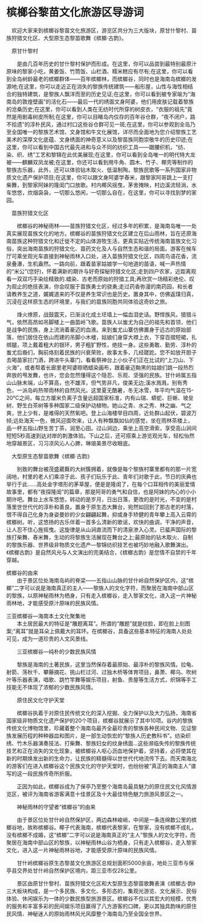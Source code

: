 # 槟榔谷黎苗文化旅游区导游词  
　欢迎大家来到槟榔谷黎苗文化旅游区，游览区共分为三大版块，原甘什黎村、苗族狩猎文化区、大型原生态黎苗歌舞《槟榔·古韵》。  

　原甘什黎村  

　　是由几百年历史的甘什黎村保护而形成。在这里，你可以品尝到最特别最原汁原味的黎家小吃，黄姜饭、竹筒饭、山栏酒、糯米糕应有尽有;在这里，你可以看到全岛树龄最老的槟榔群体——百年槟榔林，而槟榔谷，同时也是海南岛槟榔的发源地;在这里，你可以走近正在消失的黎族传统建筑——船形屋，山性与海性相结合的独特建筑，是黎族人飘洋而至的历史见证;在这里，你可以看到被专家喻为“海南岛的敦煌壁画”的活化石——最后一代的绣面文身阿婆，他们用皮肤记载着黎族的沧桑历史;在这里，你可以看到人类在无纺时代所穿的树皮衣，“衣服的祖先”竟然是用剧毒树皮所制;在这里，你可以目睹岛内仅存的百年谷仓群，“夜不闭户，路不拾遗”的淳朴民风，通过村口这些谷仓群可见一斑;在这里，你可以参观到全岛乃至全国唯一的黎族艺术馆、文身馆和牛文化展馆，详尽而全面地为您介绍黎族工艺美术的深厚文化底蕴、文身绣面的神奇意义以及黎苗族同胞崇敬牛的历史印迹;在这里，你可以看到中国古代最先进和与众不同的纺织工具——踞腰织机，“纺、染、织、绣”工艺和黎锦在此优美展现;在这里，你可以看到全岛唯一的明代特大龙被——麒麟双凤龙被;在这里，你还可以看到用牛角、圆木、竹子、椰壳等制作的黎族古乐器，此外，还可以体验钻木取火、低温制陶，黎族民歌等一系列国家非物质文化遗产保护项目;在这里，你可以跟文身阿婆学舂米，跟黎家阿哥跳上一支打柴舞，到黎家阿妹的隆闺门口放歌。村内椰风摇曳，茅舍掩映，村边溪流轻淌，水车悠悠，炊烟袅袅，一切那么悠闲，一切那么自在，在这里，你可以寻找到梦的家园。  

　苗族狩猎文化区  

　　槟榔谷的神秘雨林——苗族狩猎文化区，经过多年的积累，是海南岛唯一一处真实展现苗族文化的地方。槟榔谷的苗族狩猎文化区建立在后山雨林，旨在还原海南苗族这种狩猎文化和迁徙不定的山体游牧生活，更真实贴近传统海南苗族文化习俗，突出海南苗族的狩猎文化、苗药文化及人与自然生态和谐的局面。游客在候车厅可乘坐观光车直接到神秘雨林入口处，进入苗族狩猎文化区，四周鸟语花香，流泉叠瀑，生机盎然。一路向前，跟着苗家姑娘学一句地道的苗语，喊一声热情的“米公”(您好)，怀着满新的期许与好奇探秘狩猎文化区;走到四户农家，近距离观看一双双巧手染绘精致的.蜡染、古老而原始的狩猎工具;再欣赏一场精彩绝伦、叹为观止的绝技表演，你会叹服于苗族勇士的骁勇;走过药香弥漫的南药园，和长者请教养生之道，娓娓道来的不仅是养生常识也是历史。置身其中，仿佛返璞归真，沉浸在这样原生态的环境里，与我们的苗族同胞共同体验这奇妙之旅。  

　　烽火燎原，战鼓震天，已渐淡化成土坯墙上一幅血泪史话。野悍族风，猎猎斗气，依然高昂如吊脚楼上一曲苗岭飞歌。苗族人以蚩尤为自己的祖先和首领，他们是战争的民族，身上流淌着豪迈的血液。来到蚩尤山寨仿佛置身于远古的原始部落，他们居住在依山而建的吊脚小木楼，姑娘们身穿大襟上衣，下穿百摺短裙，扎绑腿，项上戴着粗大的银环，男子粗犷野性，绝技一身。这些勇敢、勤劳、淳朴的蚩尤后裔们，胸前烙刻着民族的兴衰荣败，故事太多，几经蹉跎。您不如放开胆子去喝苗家拦门酒，跨进牛头寨门，看看祭神台上小伙子们正在比试的“上刀山、下火海”，或者帮着长廊里老阿婆晾晒蜡染画布，跟着豪迈黝黑的姑娘们跳一段热烈奔放的甩发舞，也许，您会忽然懂得这个隐忍、乐观、坚强的民族。甘什岭属五指山山脉末端，山不算高，也不雄浑，但气势非凡，俊美无边;溪水溅溅，别有秀色，一派岛屿热带雨林的自然风光。这里夏无酷暑，冬无冰雪，年平均气温在15-20℃之间，每立方厘米负离子含量远超国家标准，内有山瑞、蟒蛇、巨蜥、坡垒树、野生白茶树等多种国家二级保护动植物。她山之青、水之秀、林之幽、气之爽，世上少有，是难得的天然氧吧。登上山海楼举目四周，近处群山起伏，碧波万倾;远处海天一色，微风迎面吹来，让人有种飘飘如仙的感觉，坐在雨林茶楼上，品一杯五指山野生苦丁茶，润至心田。过山涧边，乘坐上高空滑索，享受高山涧间短短5秒高速到达对岸的刺激体验。下山之后，还可搭乘上游览观光车，轻松怡然地穿越景区，习习凉风沁人心脾，琳琅美景尽收眼底。  

　大型原生态黎苗歌舞《槟榔·古韵》  

　　别致的舞台被茂盛葳蕤的大树簇拥着，就像是每个黎族村寨里都有的那一片宽阔地，村里的老人们乘凉于此、孩子们玩乐于此、青年们对歌于此，节日的庆典也举行于此……高处金字塔形的茅草屋，便是是隆闺了，在每个口耳相传的美丽爱情故事里，都有“夜探隆闺”的篇章，那是阿哥的勇气和自信，也是阿妹的内心的小小期许吧。舞台上水车悠悠，转动的是岁月，日出日落，更改的是时光，不变的是村落里世世代代的淳朴和善良。置身于原生态大舞台，宛然如回到了那古老的村落，恨不得自己化身为身姿曼妙的少女翩翩起舞，抑或身手矫健的青年攀上高入云霄的槟榔树。听，这悠扬的古乐伴着一首多么清新的歌谣，欢快的曲调，干净的声音，让人忍不住心旌摇曳。这旋律是从山涧直流而下的清泉渗入心灵。已蜚声国际的黎族打柴舞、舂米舞，生动的将黎族生活展现在舞台之上;最原始的钻木取火、自制的黎族乐器、世界级非物质文化遗产—黎锦纺织技艺也被巧妙地融入歌舞演出。《槟榔古韵》是自然风光与人文演出的完美结合，《槟榔古韵》是您情不自禁的千年穿越。  

槟榔谷的由来  
　　由于景区位处海南岛屿的脊梁——五指山山脉的甘什岭自然保护区内，这“槟榔”二字可以说是海南真正的主人——黎族人的文化字符，而聚居在海南中部山区的黎族，以原神秘雨林为栖身，只有走入槟榔谷，走入黎家文化，进入这一片神秘雨林地，才能感受原汁原味的民族风情。  

三亚槟榔谷—海南本土文化聚集地  
　　本土居民最大的特征是“雕题离耳”。所谓的“雕题”就是纹脸，即在脸上刻图案;“离耳”就是耳朵上佩戴大的耳环。在槟榔谷，具备这些基本特征的海南人处处可见，成为一道珍贵的人文风景线。  

　　三亚槟榔谷—纯朴的少数民族风情  

　　黎族是海南的土著民族，这里当然保存着最原始、最淳朴的黎族风情。拉龟、射箭、荡秋千、攀藤摘花、挑山栏过河、过独木桥等体育项目，鼻萧、椰乌、吹树叶等乐器表演，唱歌、跳竹竿舞等娱乐项目，射鱼、贵屋等生活方式，织锦等手工技能无不体现了浓郁的少数民族风情。  

　　原住民文化守护天堂  

　　槟榔谷执着于对原住民传统文化的深入挖掘、全力保护以及大力弘扬，海南省国家级非物质文化遗产保护的20个项目，槟榔谷就展示了其中10项。谷内的黎族传统文化博物馆里，珍藏着整个海南岛最齐全最珍贵的黎族各种民间文物、见证黎族发展历程的种种器皿和图片，是一部生动恢宏的“黎族人历史教科书”。纺染织绣、竹木乐器演奏技法、打柴舞、黎族妇女的纹身绣面...这些濒临失传的黎族传统技艺和正在消失的文化现象，被槟榔谷人呕心沥血地保护着，坚持着，必将使其在新的时期焕发出新的生命力，让民族的精髓得以世世代代地流传下去。而天南海北的游客们在进入槟榔谷这个民族文化的守护天堂时，也纷纷被“真正的海南主人”谱写的这一段民族传奇所折服。  

　　正因为如此，槟榔谷成为了保亭乃至整个海南岛最具魅力的原住民文化风情游览区，被评为海南省游客满意十佳景区及十大最佳特色魅力旅游风景区之一。  

　　神秘雨林的守望者“槟榔谷”的由来  

　　由于景区位处甘什岭自然保护区，两边森林峻峭，中间是一条连绵数公里的槟榔谷地，故称槟榔谷。椰子代表海南，槟榔代表黎家，在黎家，没有槟榔不成礼，没有槟榔不成婚，这“槟榔”二字可以说是海南真正的“主人”黎族人的文化字符，而聚居在海南中部山区的黎族，以神秘雨林山谷为栖身，只有走入槟榔谷，走入黎家文化，进入这一片神秘雨林谷地，才能感受原汁原味的民族风情。  

　　甘什岭槟榔谷原生态黎苗文化旅游区总规划面积5000余亩，地处三亚市与保亭县交界处甘什岭自然保护区境内，距三亚市仅28公里。  

　　景区由原甘什黎村、苗族狩猎文化区和大型原生态黎苗歌舞表演《槟榔古·韵》三大板块构成，是一个多民族、多文化、多形态的，集观光游览、文化展示、民俗体验、休闲娱乐为一体的少数民族型旅游景区。槟榔谷不仅以其宏大的规模，优秀的服务和丰富多彩的民间娱乐项目赢得了八方游客的口碑，更以其独具韵味的原住民风情、神秘迷人的原始雨林风光风靡整个海南岛乃至全国全世界。  

